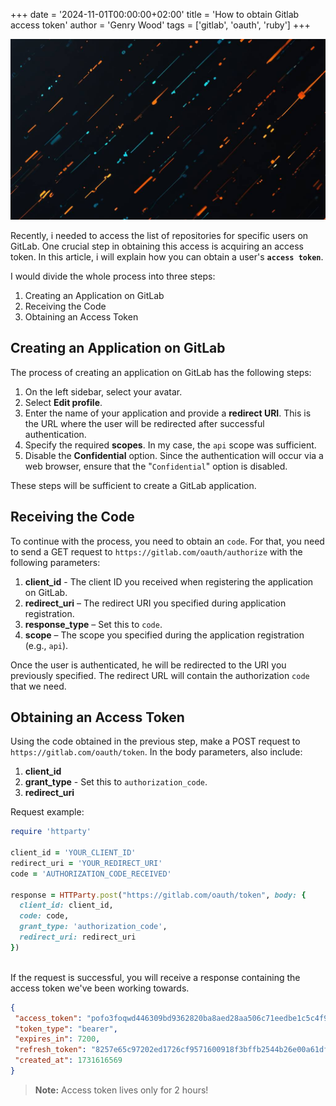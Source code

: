 +++
date = '2024-11-01T00:00:00+02:00'
title = 'How to obtain Gitlab access token'
author = 'Genry Wood'
tags = ['gitlab', 'oauth', 'ruby']
+++

![Post Logo](./header.png)

Recently, i needed to access the list of repositories for specific users on GitLab. One crucial step in obtaining this access is acquiring an access token. In this article, i will explain how you can obtain a user's **`access token`**.

I would divide the whole process into three steps:

1. Creating an Application on GitLab
2. Receiving the Code
3. Obtaining an Access Token

## Creating an Application on GitLab

The process of creating an application on GitLab has the following steps:

1. On the left sidebar, select your avatar.
2. Select **Edit profile**.
3. Enter the name of your application and provide a **redirect URI**. This is the URL where the user will be redirected after successful authentication.
4. Specify the required **scopes**. In my case, the `api` scope was sufficient.
5. Disable the **Confidential** option. Since the authentication will occur via a web browser, ensure that the "`Confidential`" option is disabled.

These steps will be sufficient to create a GitLab application.

## Receiving the Code

To continue with the process, you need to obtain an `code`. For that, you need to send a GET request to `https://gitlab.com/oauth/authorize` with the following parameters:

1. **client_id** - The client ID you received when registering the application on GitLab.
2. **redirect_uri** – The redirect URI you specified during application registration.
3. **response_type** – Set this to `code`.
4. **scope** – The scope you specified during the application registration (e.g., `api`).

Once the user is authenticated, he will be redirected to the URI you previously specified. The redirect URL will contain the authorization `code` that we need.

## Obtaining an Access Token

Using the code obtained in the previous step, make a POST request to `https://gitlab.com/oauth/token`. In the body parameters, also include:

1. **client_id**
2. **grant_type** - Set this to `authorization_code`.
3. **redirect_uri**

Request example:
```ruby
require 'httparty'

client_id = 'YOUR_CLIENT_ID'
redirect_uri = 'YOUR_REDIRECT_URI'
code = 'AUTHORIZATION_CODE_RECEIVED'

response = HTTParty.post("https://gitlab.com/oauth/token", body: {
  client_id: client_id,
  code: code,
  grant_type: 'authorization_code',
  redirect_uri: redirect_uri
})
```
<br>
If the request is successful, you will receive a response containing the access token we've been working towards.

```json
{
 "access_token": "pofo3foqwd446309bd9362820ba8aed28aa506c71eedbe1c5c4f9dd350e54",
 "token_type": "bearer",
 "expires_in": 7200,
 "refresh_token": "8257e65c97202ed1726cf9571600918f3bffb2544b26e00a61df9897668c33a1",
 "created_at": 1731616569
}
```

> **Note:** Access token lives only for 2 hours!

